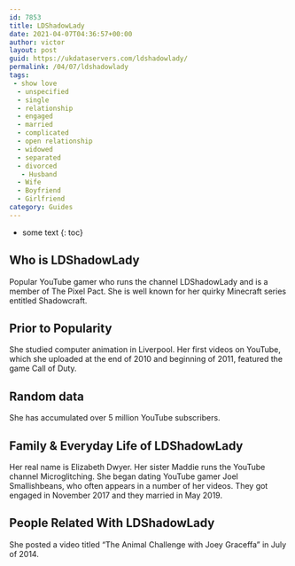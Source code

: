 ```yaml
---
id: 7853
title: LDShadowLady
date: 2021-04-07T04:36:57+00:00
author: victor
layout: post
guid: https://ukdataservers.com/ldshadowlady/
permalink: /04/07/ldshadowlady
tags:
 - show love
  - unspecified
  - single
  - relationship
  - engaged
  - married
  - complicated
  - open relationship
  - widowed
  - separated
  - divorced
   - Husband
  - Wife
  - Boyfriend
  - Girlfriend
category: Guides
---
```


* some text
{: toc}


## Who is LDShadowLady



Popular YouTube gamer who runs the channel LDShadowLady and is a member of The Pixel Pact. She is well known for her quirky Minecraft series entitled Shadowcraft.

                
                
                
## Prior to Popularity



She studied computer animation in Liverpool. Her first videos on YouTube, which she uploaded at the end of 2010 and beginning of 2011, featured the game Call of Duty. 

                
                
                
## Random data



She has accumulated over 5 million YouTube subscribers.

                
                
                
## Family & Everyday Life of LDShadowLady



Her real name is Elizabeth Dwyer. Her sister Maddie runs the YouTube channel Microglitching. She began dating YouTube gamer Joel Smallishbeans, who often appears in a number of her videos. They got engaged in November 2017 and they married in May 2019.

                
                
                
## People Related With LDShadowLady



She posted a video titled &#8220;The Animal Challenge with Joey Graceffa&#8221; in July of 2014.

                
              
            
          
          
          
